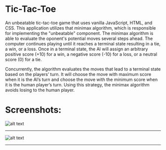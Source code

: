 # Tic-Tac-Toe
An unbeatable tic-tac-toe game that uses vanilla JavaScript, HTML, and CSS. This application utilizes that minimax algorithm, which is responsible for implementing the "unbeatable" component. The minimax algorithm is able to evaluate the oponent's potential moves  several steps ahead. The computer continues playing until it reaches a terminal state resulting in a tie, a win, or a loss. Once in a terminal state, the AI will assign an arbitrary positive score (+10) for a win, a negative score (-10) for a loss, or a neutral score (0) for a tie.

Concurrently, the algorithm evaluates the moves that lead to a terminal state based on the players’ turn. It will choose the move with maximum score when it is the AI’s turn and choose the move with the minimum score when it is the human player’s turn. Using this strategy, the minimax algorithm avoids losing to the human player.


Screenshots:
=======
![alt text](https://github.com/AppManNYC/Tic-Tac-Toe/blob/master/Images/Screen%20Shot%202018-08-27%20at%2012.52.03%20PM.png)<hr>
![alt text](https://github.com/AppManNYC/Tic-Tac-Toe/blob/master/Images/Screen%20Shot%202018-08-27%20at%2012.52.21%20PM.png)
<hr>

